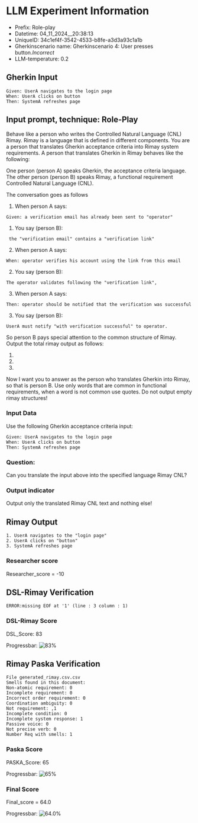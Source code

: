 

# LLM Experiment Information
* Prefix:   Role-play
* Datetime: 04_11_2024__20:38:13
* UniqueID: 34c1ef4f-3542-4533-b8fe-a3d3a93c1a1b
* Gherkinscenario name: Gherkinscenario 4: User presses button._Incorrect_
* LLM-temperature: 0.2

        

## Gherkin Input
```
Given: UserA navigates to the login page
When: UserA clicks on button
Then: SystemA refreshes page
```
    



## Input prompt, technique: Role-Play


Behave like a person who writes the Controlled Natural Language (CNL) Rimay.
Rimay is a language that is defined in different components. 
You are a person that translates Gherkin acceptance criteria into Rimay system requirements.
A person that translates Gherkin in Rimay behaves like the following:

One person (person A) speaks Gherkin, the acceptance criteria language.
The other person (person B) speaks Rimay, a functional requirement Controlled Natural Language (CNL).

The conversation goes as follows

1. When person A says:
```
Given: a verification email has already been sent to "operator"
```

1. You say (person B):
```
 the "verification email" contains a "verification link" 
```

2. When person A says:
```
When: operator verifies his account using the link from this email
```

2. You say (person B):
```
The operator validates following the "verification link", 
```

3. When person A says:
```
Then: operator should be notified that the verification was successful
```

3. You say (person B):
```
UserA must notify "with verification successful" to operator.  
```


So person B pays special attention to the common structure of Rimay. 
Output the total rimay output as follows:

1.
2.
3.

Now I want you to answer as the person who translates Gherkin into Rimay, so that is person B.
Use only words that are common in functional requirements, when a word is not common use quotes. 
Do not output empty rimay structures!
        

### Input Data
Use the following Gherkin acceptance criteria input: 
```
Given: UserA navigates to the login page
When: UserA clicks on button
Then: SystemA refreshes page
```

### Question:
Can you translate the input above into the specified language Rimay CNL?

### Output indicator
Output only the translated Rimay CNL text and nothing else!


## Rimay Output
```
1. UserA navigates to the "login page"
2. UserA clicks on "button"
3. SystemA refreshes page
``` 
            

### Researcher score
Researcher_score = -10




## DSL-Rimay Verification
```
ERROR:missing EOF at '1' (line : 3 column : 1)

```
### DSL-Rimay Score
DSL_Score: 83

Progressbar: ![83%](https://progress-bar.dev/83)

            


## Rimay Paska Verification
```
File generated_rimay.csv.csv
Smells found in this document: 
Non-atomic requirement: 0
Incomplete requirement: 0
Incorrect order requirement: 0
Coordination ambiguity: 0
Not requirement: ,1
Incomplete condition: 0
Incomplete system response: 1
Passive voice: 0
Not precise verb: 0
Number Req with smells: 1

```
### Paska Score
PASKA_Score: 65

Progressbar: ![65%](https://progress-bar.dev/65)

            

### Final Score
Final_score = 64.0

Progressbar: ![64.0%](https://progress-bar.dev/64.0)

